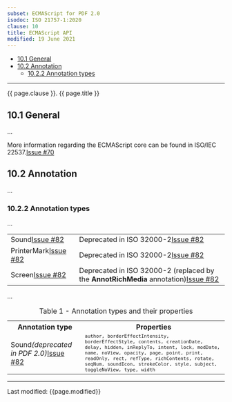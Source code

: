 ```yaml
---
subset: ECMAScript for PDF 2.0
isodoc: ISO 21757-1:2020
clause: 10
title: ECMAScript API
modified: 19 June 2021
---
```


<ul>
    <li><a href="clause10#10.1">10.1 General</a>
    </li>
    <li><a href="clause10#H10.2">10.2 Annotation</a>
        <ul>
            <li><a href="clause10#H10.2.2">10.2.2 Annotation types</a>
            </li>
        </ul>
    </li>
</ul>
<hr>

<link rel="stylesheet" href="../assets/iso-style.css">
<div class="isostyle">

<p class="fake-h1">{{ page.clause }}. {{ page.title }}</p>

<h2 id="10.1">10.1 General</h2>

<p>...</p>

<p>
<span class="deleted-text">More information regarding the ECMAScript core can be found in ISO/IEC 22537.<span class="deleted-tooltiptext"><a href="https://github.com/pdf-association/pdf-issues/issues/70" target="_blank">Issue #70</a></span></span>
</p>

<h2 id="H10.2">10.2 Annotation</h2>

<p>...</p>

<h3 id="H10.2.2">10.2.2 Annotation types</h3>

<p>...</p>

<table style="border: none;">
<tr style="border: none;">
    <td><span class="new-text">Sound<span class="new-tooltiptext"><a href="https://github.com/pdf-association/pdf-issues/issues/82" target="_blank">Issue #82</a></span></span></td>
    <td><span class="new-text">Deprecated in ISO 32000-2<span class="new-tooltiptext"><a href="https://github.com/pdf-association/pdf-issues/issues/82" target="_blank">Issue #82</a></span></span></td>
</tr>
<tr style="border: none;">
    <td><span class="deleted-text">PrinterMark<span class="deleted-tooltiptext"><a href="https://github.com/pdf-association/pdf-issues/issues/82" target="_blank">Issue #82</a></span></span></td>
    <td><span class="deleted-text">Deprecated in ISO 32000-2<span class="deleted-tooltiptext"><a href="https://github.com/pdf-association/pdf-issues/issues/82" target="_blank">Issue #82</a></span></span></td>
</tr>
<tr style="border: none;">
    <td><span class="deleted-text">Screen<span class="deleted-tooltiptext"><a href="https://github.com/pdf-association/pdf-issues/issues/82" target="_blank">Issue #82</a></span></span></td>
    <td><span class="deleted-text">Deprecated in ISO 32000-2 (replaced by the <b>AnnotRichMedia</b> annotation)<span class="deleted-tooltiptext"><a href="https://github.com/pdf-association/pdf-issues/issues/82" target="_blank">Issue #82</a></span></span></td>
</tr>
</table>

<p>...</p>

<table>
  <caption id="Table1">Table 1 - Annotation types and their properties</caption>
  <tr>
    <th>Annotation type</th>
    <th>Properties</th>
  </tr>
  <tr>
    <td>Sound<span class="new-text"><i>(deprecated in PDF 2.0)</i><span class="new-tooltiptext"><a href="https://github.com/pdf-association/pdf-issues/issues/82" target="_blank">Issue #82</a></span></span></td>
    <td style="font-family: monospace; font-size: smaller;">author, borderEffectIntensity, borderEffectStyle, contents, creationDate, delay, hidden, inReplyTo, intent, lock, modDate, name, noView, opacity, page, point, print, readOnly, rect, refType, richContents, rotate, seqNum, soundIcon, strokeColor, style, subject, toggleNoView, type, width</td>
  </tr>
</table>

</div>


<hr>
<p class="footnote">Last modified: {{page.modified}}</p>
